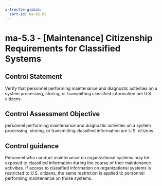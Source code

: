 ```yaml
---
x-trestle-global:
  sort-id: ma-05.03
---
```


# ma-5.3 - \[Maintenance\] Citizenship Requirements for Classified Systems

## Control Statement

Verify that personnel performing maintenance and diagnostic activities on a system processing, storing, or transmitting classified information are U.S. citizens.

## Control Assessment Objective

personnel performing maintenance and diagnostic activities on a system processing, storing, or transmitting classified information are U.S. citizens.

## Control guidance

Personnel who conduct maintenance on organizational systems may be exposed to classified information during the course of their maintenance activities. If access to classified information on organizational systems is restricted to U.S. citizens, the same restriction is applied to personnel performing maintenance on those systems.
